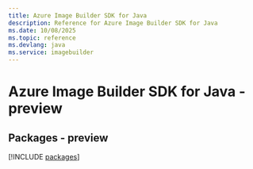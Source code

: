 ```yaml
---
title: Azure Image Builder SDK for Java
description: Reference for Azure Image Builder SDK for Java
ms.date: 10/08/2025
ms.topic: reference
ms.devlang: java
ms.service: imagebuilder
---
```

# Azure Image Builder SDK for Java - preview
## Packages - preview
[!INCLUDE [packages](image-builder-index.md)]